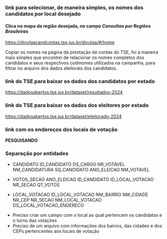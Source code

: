 ### link para selecionar, de maneira simples, os nomes dos candidatos por local desejado
#### Clica no mapa da região desejada, no campo *Consultas por Regiões Brasileiras*
https://divulgacandcontas.tse.jus.br/divulga/#/home

Copiar os nomes na página da prestação de contas do TSE, foi a maneira mais simples que encontrei de relacionar os nomes completos dos candidatos e seus respectivos codinomes utilizados na campanha, para filtrar no arquivo dos dados eleitorais dos candidatos.

### link do TSE para baixar os dados dos candidatos por estado
https://dadosabertos.tse.jus.br/dataset/resultados-2024


### link do TSE para baixar os dados dos eleitores por estado
https://dadosabertos.tse.jus.br/dataset/eleitorado-2024

### link com os endereços dos locais de votação
**PESQUISANDO**

### Separação por entidades

- CANDIDATO
  ID_CANDIDATO
  DS_CARGO
  NR_VOTAVEL
  NM_CANDIDATURA
  SQ_CANDIDATO
  ANO_ELEICAO
  NM_VOTAVEL

- VOTOS_SECAO
  ANO_ELEICAO
  ID_CANDIDATO
  ID_LOCAL_VOTACAO
  NR_SECAO
  QT_VOTOS

- LOCAL_VOTACAO
  ID_LOCAL_VOTACAO
  NM_BAIRRO
  NM_CIDADE
  NR_CEP
  NR_SECAO
  NM_LOCAL_VOTACAO
  DS_LOCAL_VOTACAO_ENDERECO

* Preciso criar um campo com o local ao qual pertencem os candidatos e o turno das votações
* Preciso de um arquivo com informações dos bairros, das cidades e dos CEPs pertencentes aos locais de votação